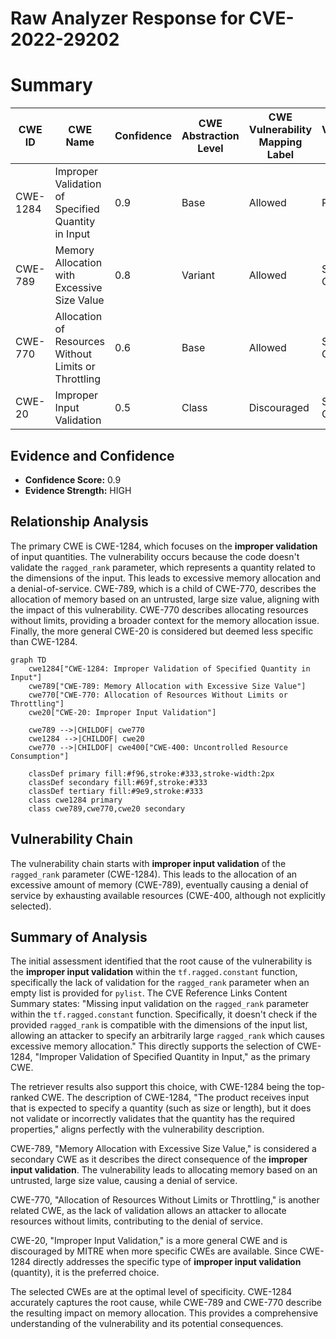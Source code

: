 # Raw Analyzer Response for CVE-2022-29202

# Summary
| CWE ID | CWE Name | Confidence | CWE Abstraction Level | CWE Vulnerability Mapping Label | CWE-Vulnerability Mapping Notes |
|---|---|---|---|---|---|
| CWE-1284 | Improper Validation of Specified Quantity in Input | 0.9 | Base | Allowed | Primary CWE |
| CWE-789 | Memory Allocation with Excessive Size Value | 0.8 | Variant | Allowed | Secondary Candidate |
| CWE-770 | Allocation of Resources Without Limits or Throttling | 0.6 | Base | Allowed | Secondary Candidate |
| CWE-20 | Improper Input Validation | 0.5 | Class | Discouraged | Secondary Candidate |

## Evidence and Confidence

*   **Confidence Score:** 0.9
*   **Evidence Strength:** HIGH

## Relationship Analysis
The primary CWE is CWE-1284, which focuses on the **improper validation** of input quantities. The vulnerability occurs because the code doesn't validate the `ragged_rank` parameter, which represents a quantity related to the dimensions of the input. This leads to excessive memory allocation and a denial-of-service. CWE-789, which is a child of CWE-770, describes the allocation of memory based on an untrusted, large size value, aligning with the impact of this vulnerability. CWE-770 describes allocating resources without limits, providing a broader context for the memory allocation issue. Finally, the more general CWE-20 is considered but deemed less specific than CWE-1284.

```mermaid
graph TD
    cwe1284["CWE-1284: Improper Validation of Specified Quantity in Input"]
    cwe789["CWE-789: Memory Allocation with Excessive Size Value"]
    cwe770["CWE-770: Allocation of Resources Without Limits or Throttling"]
    cwe20["CWE-20: Improper Input Validation"]

    cwe789 -->|CHILDOF| cwe770
    cwe1284 -->|CHILDOF| cwe20
    cwe770 -->|CHILDOF| cwe400["CWE-400: Uncontrolled Resource Consumption"]

    classDef primary fill:#f96,stroke:#333,stroke-width:2px
    classDef secondary fill:#69f,stroke:#333
    classDef tertiary fill:#9e9,stroke:#333
    class cwe1284 primary
    class cwe789,cwe770,cwe20 secondary
```

## Vulnerability Chain
The vulnerability chain starts with **improper input validation** of the `ragged_rank` parameter (CWE-1284). This leads to the allocation of an excessive amount of memory (CWE-789), eventually causing a denial of service by exhausting available resources (CWE-400, although not explicitly selected).

## Summary of Analysis
The initial assessment identified that the root cause of the vulnerability is the **improper input validation** within the `tf.ragged.constant` function, specifically the lack of validation for the `ragged_rank` parameter when an empty list is provided for `pylist`. The CVE Reference Links Content Summary states: "Missing input validation on the `ragged_rank` parameter within the `tf.ragged.constant` function. Specifically, it doesn't check if the provided `ragged_rank` is compatible with the dimensions of the input list, allowing an attacker to specify an arbitrarily large `ragged_rank` which causes excessive memory allocation." This directly supports the selection of CWE-1284, "Improper Validation of Specified Quantity in Input," as the primary CWE.

The retriever results also support this choice, with CWE-1284 being the top-ranked CWE. The description of CWE-1284, "The product receives input that is expected to specify a quantity (such as size or length), but it does not validate or incorrectly validates that the quantity has the required properties," aligns perfectly with the vulnerability description.

CWE-789, "Memory Allocation with Excessive Size Value," is considered a secondary CWE as it describes the direct consequence of the **improper input validation**. The vulnerability leads to allocating memory based on an untrusted, large size value, causing a denial of service.

CWE-770, "Allocation of Resources Without Limits or Throttling," is another related CWE, as the lack of validation allows an attacker to allocate resources without limits, contributing to the denial of service.

CWE-20, "Improper Input Validation," is a more general CWE and is discouraged by MITRE when more specific CWEs are available. Since CWE-1284 directly addresses the specific type of **improper input validation** (quantity), it is the preferred choice.

The selected CWEs are at the optimal level of specificity. CWE-1284 accurately captures the root cause, while CWE-789 and CWE-770 describe the resulting impact on memory allocation. This provides a comprehensive understanding of the vulnerability and its potential consequences.